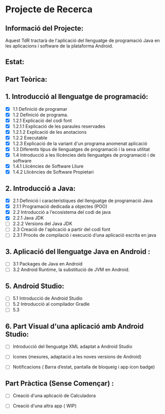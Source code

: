 # Projecte de Recerca

## Informació del Projecte:
Aquest TdR tractarà de l'aplicació del llenguatge de programació Java en les aplicacions i software de la plataforma Android.

## Estat:

## Part Teòrica:


## 1. Introducció al llenguatge de programació:
- [x] 1.1 Definició de programar
- [x] 1.2 Definició de programa.
- [x] 1.2.1 Explicació del codi font
- [x] 1.2.1.1 Explicació de les paraules reservades
- [x] 1.2.1.2 Explicació de les anotacions
- [x] 1.2.2 Executable
- [x] 1.2.3 Explicació de la variant d'un programa anomenat aplicació
- [x] 1.3 Diferents tipus de llenguatges de programació i la seva utilitat
- [x] 1.4 Introducció a les llicències dels llenguatges de programació i de software
- [x] 1.4.1 Llicències de Software Lliure
- [x] 1.4.2 Llicències de Software Propietari 

## 2. Introducció a Java:
- [x] 2.1 Definició i característiques del llenguatge de programació Java
- [x] 2.1.1 Programació dedicada a objectes (POO)
- [x] 2.2 Introducció a l'ecosistema del codi de java
- [x] 2.2.1 Java JDK
- [ ] 2.2.2 Versions del Java JDK
- [ ] 2.3 Creació de l'aplicació a partir del codi font
- [ ] 2.3.1 Procés de compilació i execució d’una aplicació escrita en java 

## 3. Aplicació del llenguatge Java en Android :
- [ ] 3.1 Packages de Java en Android
- [ ] 3.2 Android Runtime, la substitució de JVM en Android.
   
## 5. Android Studio:
- [ ] 5.1 Introducció de Android Studio
- [ ] 5.2 Introducció al compilador Gradle
- [ ] 5.3 

## 6. Part Visual d'una aplicació amb Android Studio:
- [ ] Introducció del llenguatge XML adaptat a Android Studio
- [ ] Icones (mesures, adaptació a les noves versions de Android)
- [ ] Notificacions ( Barra d’estat, pantalla de bloqueig i app icon badge)


## Part Pràctica (Sense Començar) :

- [ ] Creació d'una aplicació de Calculadora

- [ ] Creació d'una altra app ( WIP)
